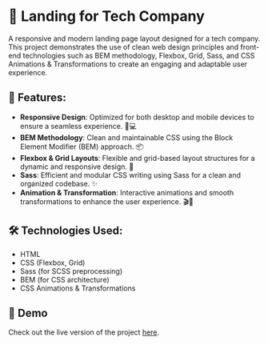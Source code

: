 # 🚀 Landing for Tech Company

A responsive and modern landing page layout designed for a tech company. This project demonstrates the use of clean web design principles and front-end technologies such as BEM methodology, Flexbox, Grid, Sass, and CSS Animations & Transformations to create an engaging and adaptable user experience.

## 🌟 Features:
- **Responsive Design**: Optimized for both desktop and mobile devices to ensure a seamless experience. 📱💻
- **BEM Methodology**: Clean and maintainable CSS using the Block Element Modifier (BEM) approach. 📦
- **Flexbox & Grid Layouts**: Flexible and grid-based layout structures for a dynamic and responsive design. 🧩
- **Sass**: Efficient and modular CSS writing using Sass for a clean and organized codebase. ✨
- **Animation & Transformation**: Interactive animations and smooth transformations to enhance the user experience. 🎬💫

## 🛠️ Technologies Used:
- HTML
- CSS (Flexbox, Grid)
- Sass (for SCSS preprocessing)
- BEM (for CSS architecture)
- CSS Animations & Transformations

## 🚀 Demo
Check out the live version of the project [here](https://nadiiabulmak.github.io/Landing_for_Tech_Company/).
